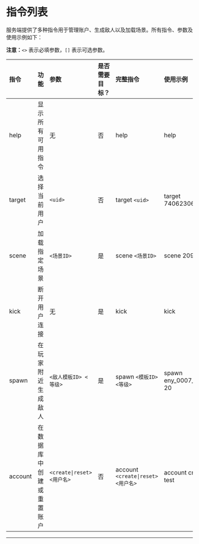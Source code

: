 # 指令列表  

服务端提供了多种指令用于管理账户、生成敌人以及加载场景。所有指令、参数及使用示例如下：  

**注意：**`<>` 表示必填参数，`[]` 表示可选参数。  

| 指令        | 功能                                   | 参数                          | 是否需要目标？ | 完整指令                          | 使用示例                  |  
|:------------|:-------------------------------------|:------------------------------|:---------------|:--------------------------------|:-------------------------|  
| help        | 显示所有可用指令                      | 无                            | 否              | help                             | help                     |  
| target      | 选择当前用户                      | `<uid>`                     | 否              | target `<uid>`                 | target 740623067         |  
| scene       | 加载指定场景                          | `<场景ID>`                      | 是              | scene `<场景ID>`                 | scene 209               |  
| kick        | 断开用户连接                    | 无                            | 是              | kick                             | kick                     |  
| spawn       | 在玩家附近生成敌人                    | `<敌人模板ID> <等级>`            | 是              | spawn `<模板ID> <等级>`           | spawn eny_0007_mimicw 20 |  
| account     | 在数据库中创建或重置账户               | `<create\|reset> <用户名>`        | 否              | account `<create\|reset> <用户名>`  | account create test      |  

---  